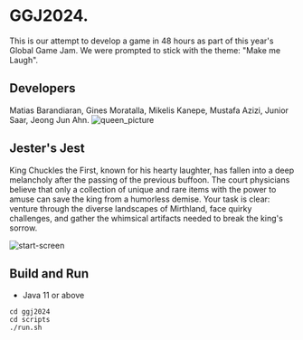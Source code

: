 # GGJ2024.

This is our attempt to develop a game in 48 hours as part of this year's Global Game Jam. We were prompted to stick with the theme: "Make me Laugh". 

## Developers

Matias Barandiaran, Gines Moratalla, Mikelis Kanepe, Mustafa Azizi, Junior Saar, Jeong Jun Ahn. ![queen_picture](https://github.com/m4mbo/ggj2024/assets/115642529/80ffb32f-24a8-4c22-8e6e-50e44f91098e)

## Jester's Jest

King Chuckles the First, known for his hearty laughter, has fallen into a deep melancholy after the passing of the previous buffoon. The court physicians believe that only a collection of unique and rare items with the power to amuse can save the king from a humorless demise. Your task is clear: venture through the diverse landscapes of Mirthland, face quirky challenges, and gather the whimsical artifacts needed to break the king's sorrow.

![start-screen](https://github.com/m4mbo/ggj2024/assets/115642529/eec31c7f-8db6-4df8-8903-e8d0baff7793)

## Build and Run
- Java 11 or above
```
cd ggj2024
cd scripts
./run.sh
```
